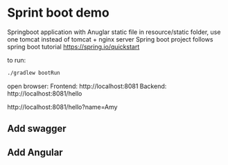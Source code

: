 # Sprint boot demo
Springboot application with Anuglar static file in resource/static folder, use one tomcat instead of tomcat + nginx server
Spring boot project follows spring boot tutorial https://spring.io/quickstart


to run:
```bash
./gradlew bootRun
```

open browser:
Frontend: http://localhost:8081
Backend: http://localhost:8081/hello

http://localhost:8081/hello?name=Amy

## Add swagger

## Add Angular

